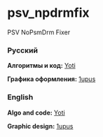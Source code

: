 ﻿# psv_npdrmfix
PSV NoPsmDrm Fixer


### Русский
**Алгоритмы и код:** [Yoti](https://github.com/Yoti)

**Графика оформления:** [1upus](https://github.com/1upus)


### English
**Algo and code:** [Yoti](https://github.com/Yoti)

**Graphic design:** [1upus](https://github.com/1upus)